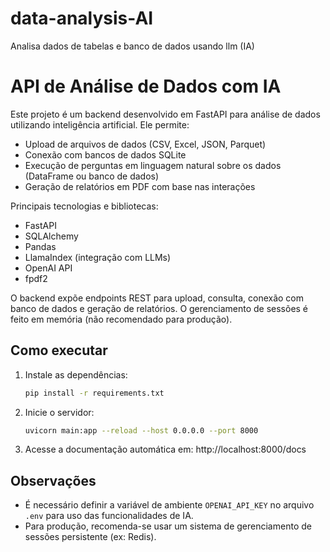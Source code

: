 # data-analysis-AI
Analisa dados de tabelas e banco de dados usando llm (IA)

# API de Análise de Dados com IA

Este projeto é um backend desenvolvido em FastAPI para análise de dados utilizando inteligência artificial. Ele permite:

- Upload de arquivos de dados (CSV, Excel, JSON, Parquet)
- Conexão com bancos de dados SQLite
- Execução de perguntas em linguagem natural sobre os dados (DataFrame ou banco de dados)
- Geração de relatórios em PDF com base nas interações

Principais tecnologias e bibliotecas:
- FastAPI
- SQLAlchemy
- Pandas
- LlamaIndex (integração com LLMs)
- OpenAI API
- fpdf2

O backend expõe endpoints REST para upload, consulta, conexão com banco de dados e geração de relatórios. O gerenciamento de sessões é feito em memória (não recomendado para produção).

## Como executar

1. Instale as dependências:
   ```bash
   pip install -r requirements.txt
   ```
2. Inicie o servidor:
   ```bash
   uvicorn main:app --reload --host 0.0.0.0 --port 8000
   ```
3. Acesse a documentação automática em: http://localhost:8000/docs

## Observações
- É necessário definir a variável de ambiente `OPENAI_API_KEY` no arquivo `.env` para uso das funcionalidades de IA.
- Para produção, recomenda-se usar um sistema de gerenciamento de sessões persistente (ex: Redis).
